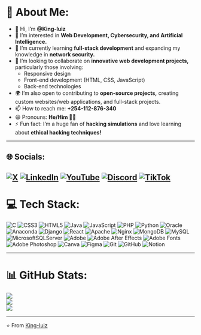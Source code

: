 # 💫 About Me:
- 👋 Hi, I’m **@King-luiz**  
- 👀 I’m interested in **Web Development, Cybersecurity, and Artificial Intelligence.**  
- 🌱 I’m currently learning **full-stack development** and expanding my knowledge in **network security.**  
- 💞️ I’m looking to collaborate on **innovative web development projects,** particularly those involving:  
   - Responsive design  
   - Front-end development (HTML, CSS, JavaScript)  
   - Back-end technologies  
- 🌍 I’m also open to contributing to **open-source projects,** creating custom websites/web applications, and full-stack projects.  
- 📫 How to reach me: **+254-112-876-340**  
- 😄 Pronouns: **He/Him 🤣😂**  
- ⚡ Fun fact: I’m a huge fan of **hacking simulations** and love learning about **ethical hacking techniques!**  

---

## 🌐 Socials:
[![X](https://img.shields.io/badge/X-black?style=for-the-badge&logo=x&logoColor=white)](https://x.com/Lewins_luiz) 
[![LinkedIn](https://img.shields.io/badge/LinkedIn-%230077B5.svg?style=for-the-badge&logo=linkedin&logoColor=white)](https://www.linkedin.com/in/lewins-mureithi/) 
[![YouTube](https://img.shields.io/badge/YouTube-%23FF0000.svg?style=for-the-badge&logo=youtube&logoColor=white)](https://www.youtube.com/@code_with_luiz) 
[![Discord](https://img.shields.io/badge/Discord-%235865F2.svg?style=for-the-badge&logo=discord&logoColor=white)](https://discord.com/channels/990435451334688768/1181322427666542622) 
[![TikTok](https://img.shields.io/badge/TikTok-%23000000.svg?style=for-the-badge&logo=tiktok&logoColor=white)](https://www.tiktok.com/@code_with_luiz?_t=ZM-8zVTFP2YaDW&_r=1)
---

# 💻 Tech Stack:
![C](https://img.shields.io/badge/c-%2300599C.svg?style=for-the-badge&logo=c&logoColor=white) ![CSS3](https://img.shields.io/badge/css3-%231572B6.svg?style=for-the-badge&logo=css3&logoColor=white) ![HTML5](https://img.shields.io/badge/html5-%23E34F26.svg?style=for-the-badge&logo=html5&logoColor=white) ![Java](https://img.shields.io/badge/java-%23ED8B00.svg?style=for-the-badge&logo=openjdk&logoColor=white) ![JavaScript](https://img.shields.io/badge/javascript-%23323330.svg?style=for-the-badge&logo=javascript&logoColor=%23F7DF1E) ![PHP](https://img.shields.io/badge/php-%23777BB4.svg?style=for-the-badge&logo=php&logoColor=white) ![Python](https://img.shields.io/badge/python-3670A0?style=for-the-badge&logo=python&logoColor=ffdd54) ![Oracle](https://img.shields.io/badge/Oracle-F80000?style=for-the-badge&logo=oracle&logoColor=white) ![Anaconda](https://img.shields.io/badge/Anaconda-%2344A833.svg?style=for-the-badge&logo=anaconda&logoColor=white) ![Django](https://img.shields.io/badge/django-%23092E20.svg?style=for-the-badge&logo=django&logoColor=white)  ![React](https://img.shields.io/badge/react-%2320232a.svg?style=for-the-badge&logo=react&logoColor=%2361DAFB) ![Apache](https://img.shields.io/badge/apache-%23D42029.svg?style=for-the-badge&logo=apache&logoColor=white) ![Nginx](https://img.shields.io/badge/nginx-%23009639.svg?style=for-the-badge&logo=nginx&logoColor=white) ![MongoDB](https://img.shields.io/badge/MongoDB-%234ea94b.svg?style=for-the-badge&logo=mongodb&logoColor=white) ![MySQL](https://img.shields.io/badge/mysql-4479A1.svg?style=for-the-badge&logo=mysql&logoColor=white) ![MicrosoftSQLServer](https://img.shields.io/badge/Microsoft%20SQL%20Server-CC2927?style=for-the-badge&logo=microsoft%20sql%20server&logoColor=white) ![Adobe](https://img.shields.io/badge/adobe-%23FF0000.svg?style=for-the-badge&logo=adobe&logoColor=white) ![Adobe After Effects](https://img.shields.io/badge/Adobe%20After%20Effects-9999FF.svg?style=for-the-badge&logo=Adobe%20After%20Effects&logoColor=white) ![Adobe Fonts](https://img.shields.io/badge/Adobe%20Fonts-000B1D.svg?style=for-the-badge&logo=Adobe%20Fonts&logoColor=white) ![Adobe Photoshop](https://img.shields.io/badge/adobe%20photoshop-%2331A8FF.svg?style=for-the-badge&logo=adobe%20photoshop&logoColor=white) ![Canva](https://img.shields.io/badge/Canva-%2300C4CC.svg?style=for-the-badge&logo=Canva&logoColor=white) ![Figma](https://img.shields.io/badge/figma-%23F24E1E.svg?style=for-the-badge&logo=figma&logoColor=white) ![Git](https://img.shields.io/badge/git-%23F05033.svg?style=for-the-badge&logo=git&logoColor=white) ![GitHub](https://img.shields.io/badge/github-%23121011.svg?style=for-the-badge&logo=github&logoColor=white) ![Notion](https://img.shields.io/badge/Notion-%23000000.svg?style=for-the-badge&logo=notion&logoColor=white)  

---

# 📊 GitHub Stats:
![](https://github-readme-stats.vercel.app/api?username=King-luiz&theme=radical&hide_border=false&include_all_commits=true&count_private=true)  
![](https://github-readme-streak-stats.herokuapp.com/?user=King-luiz&theme=radical&hide_border=false)  
![](https://github-readme-stats.vercel.app/api/top-langs/?username=King-luiz&theme=radical&hide_border=false&include_all_commits=true&count_private=true&layout=compact)  

---

⭐️ From [King-luiz](https://github.com/King-luiz)
